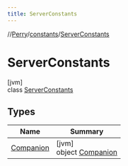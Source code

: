 ```yaml
---
title: ServerConstants
---
```

//[Perry](../../../index.html)/[constants](../index.html)/[ServerConstants](index.html)



# ServerConstants



[jvm]\
class [ServerConstants](index.html)



## Types


| Name | Summary |
|---|---|
| [Companion](-companion/index.html) | [jvm]<br>object [Companion](-companion/index.html) |

